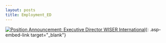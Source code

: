 ```yaml
---
layout: posts
title: Employment_ED
---
```

<script id="asp-embed-script" data-zindex="1000000" type="text/javascript" charset="utf-8" src="https://express.adobe.com/page-embed.js"></script>

[![Position Announcement: Executive Director WISER International](https://express.adobe.com/page/6h19xp16MCRB2/embed.jpg?buster=0)](https://express.adobe.com/page/6h19xp16MCRB2/){: .asp-embed-link target="_blank"}